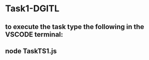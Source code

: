 # Task1-DGITL

## to execute the task type the following in the VSCODE terminal:
## node TaskTS1.js
